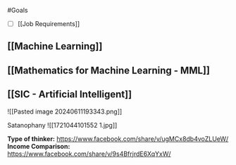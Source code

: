  
#Goals
- [ ] [[Job Requirements]]

## [[Machine Learning]]

## [[Mathematics for Machine Learning - MML]]

## [[SIC - Artificial Intelligent]]


![[Pasted image 20240611193343.png]]

Satanophany
![[1721044101552 1.jpg]]

**Type of thinker:** https://www.facebook.com/share/v/ugMCx8db4voZLUeW/
**Income Comparison:** https://www.facebook.com/share/v/9s4BfrjrdE6XqYxW/


